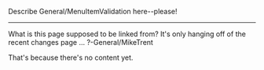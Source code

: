 Describe General/MenuItemValidation here--please!

----

What is this page supposed to be linked from? It's only hanging off of the recent changes page ...  ?-General/MikeTrent

That's because there's no content yet.